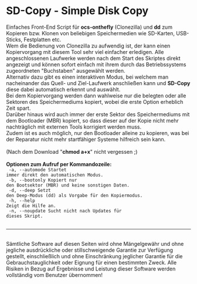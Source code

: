 # SD-Copy - Simple Disk Copy
Einfaches Front-End Script für <b>ocs-onthefly</b> (Clonezilla) und <b>dd</b> zum Kopieren bzw. Klonen von beliebigen Speichermedien wie SD-Karten, USB-Sticks, Festplatten etc.<br />
Wem die Bedienung von Clonezilla zu aufwendig ist, der kann einen Kopiervorgang mit diesem Tool sehr viel einfacher erledigen. Alle angeschlossenen Laufwerke werden nach dem Start des Skriptes direkt angezeigt und können sofort einfach mit ihrem durch das Betriebssystems zugeordneten "Buchstaben" ausgewählt werden.<br />
Alternativ dazu gibt es einen interaktiven Modus, bei welchem man nacheinander das Quell- und Ziel-Laufwerk anschließen kann und <b>SD-Copy</b> diese dabei automatisch erkennt und auswählt.<br />
Bei dem Kopiervorgang werden dann wahlweise nur die belegten oder alle Sektoren des Speichermediums kopiert, wobei die erste Option erheblich Zeit spart.<br />
Darüber hinaus wird auch immer der erste Sektor des Speichermediums mit dem Bootloader (MBR) kopiert, so dass dieser auf der Kopie nicht mehr nachträglich mit externen Tools korrigiert werden muss.<br />
Zudem ist es auch möglich, nur den Bootloader alleine zu kopieren, was bei der Reparatur nicht mehr startfähiger Systeme hilfreich sein kann.<br />
<br />
(Nach dem Download "<b>chmod a+x</b>" nicht vergessen ;)
<br />
<br />
<b>Optionen zum Aufruf per Kommandozeile:</b><br />
<code>  -a,  --automode  Startet immer direkt den automatischen Modus.<br />
  -b,  --bootonly  Kopiert nur den Bootsektor (MBR) und keine sonstigen Daten.<br />
  -d,  --deep      Setzt den Deep-Modus (dd) als Vorgabe für den Kopiermodus.<br />
  -h,  --help      Zeigt die Hilfe an.<br />
  -n,  --noupdate  Sucht nicht nach Updates für dieses Skript.<br />
</code>
<hr>
<br />
Sämtliche Software auf diesen Seiten wird ohne Mängelgewähr und ohne jegliche ausdrückliche oder stillschweigende Garantie zur Verfügung gestellt, einschließlich und ohne Einschränkung jeglicher Garantie für die Gebrauchstauglichkeit oder Eignung für einen bestimmten Zweck. Alle Risiken in Bezug auf Ergebnisse und Leistung dieser Software werden vollständig vom Benutzer übernommen!
